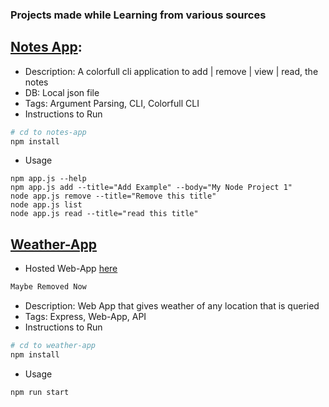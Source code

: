 ### Projects made while Learning from various sources

## [Notes App](https://github.com/1UC1F3R616/Node.js-Learning-Projects/tree/master/notes-app):
- Description: A colorfull cli application to add | remove | view | read, the notes
- DB: Local json file
- Tags: Argument Parsing, CLI, Colorfull CLI
- Instructions to Run
```bash
# cd to notes-app
npm install
````
- Usage
```
npm app.js --help
npm app.js add --title="Add Example" --body="My Node Project 1"
node app.js remove --title="Remove this title"
node app.js list
node app.js read --title="read this title"
```

## [Weather-App](https://github.com/1UC1F3R616/Node.js-Learning-Projects/tree/master/weather-app)
- Hosted Web-App [here](https://weather-app763.herokuapp.com/)
```txt
Maybe Removed Now
```
- Description: Web App that gives weather of any location that is queried
- Tags: Express, Web-App, API
- Instructions to Run
```bash
# cd to weather-app
npm install
````
- Usage
```
npm run start
```
